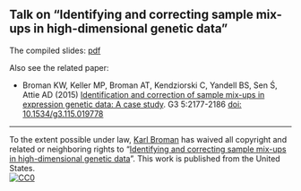 ## Talk on &ldquo;Identifying and correcting sample mix-ups in high-dimensional genetic data&rdquo;

The compiled slides:
[pdf](https://www.biostat.wisc.edu/~kbroman/presentations/bds2019.pdf)

Also see the related paper:

- Broman KW, Keller MP, Broman AT, Kendziorski C, Yandell BS, Sen Ś,
  Attie AD (2015) [Identification and correction of sample mix-ups in
  expression genetic data: A case study](https://www.ncbi.nlm.nih.gov/pubmed/26290572). G3 5:2177-2186
  [doi: 10.1534/g3.115.019778](http://doi.org/10.1534/g3.115.019778)


---

To the extent possible under law,
[Karl Broman](http://github.com/kbroman) has waived all copyright and
related or neighboring rights to
&ldquo;[Identifying and correcting sample mix-ups in high-dimensional genetic data](https://github.com/kbroman/Talk_SampleMixups)&rdquo;.
This work is published from the United States.
<br/>
[![CC0](http://i.creativecommons.org/p/zero/1.0/88x31.png)](http://creativecommons.org/publicdomain/zero/1.0/)
